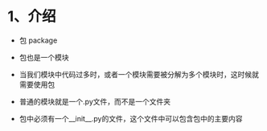 # 1、介绍

- 包 package

- 包也是一个模块

- 当我们模块中代码过多时，或者一个模块需要被分解为多个模块时，这时候就需要使用包

- 普通的模块就是一个.py文件，而不是一个文件夹

- 包中必须有一个__init__.py的文件，这个文件中可以包含包中的主要内容